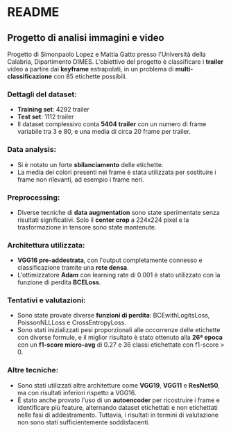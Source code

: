 # README

## **Progetto di analisi immagini e video** 
Progetto di Simonpaolo Lopez e Mattia Gatto presso l'Università della Calabria, Dipartimento DIMES. L'obiettivo del progetto è classificare i **trailer** video a partire dai **keyframe** estrapolati, in un problema di **multi-classificazione** con 85 etichette possibili.

### Dettagli del dataset:
- **Training set**: 4292 trailer
- **Test set**: 1112 trailer
- Il dataset complessivo conta **5404 trailer** con un numero di frame variabile tra 3 e 80, e una media di circa 20 frame per trailer.

### Data analysis:
- Si è notato un forte **sbilanciamento** delle etichette.
- La media dei colori presenti nei frame è stata utilizzata per sostituire i frame non rilevanti, ad esempio i frame neri.

### Preprocessing:
- Diverse tecniche di **data augmentation** sono state sperimentate senza risultati significativi. Solo il **center crop** a 224x224 pixel e la trasformazione in tensore sono state mantenute.
  
### Architettura utilizzata:
- **VGG16 pre-addestrata**, con l'output completamente connesso e classificazione tramite una **rete densa**.
- L'ottimizzatore **Adam** con learning rate di 0.001 è stato utilizzato con la funzione di perdita **BCELoss**.
  
### Tentativi e valutazioni:
- Sono state provate diverse **funzioni di perdita**: BCEwithLogitsLoss, PoissonNLLLoss e CrossEntropyLoss.
- Sono stati inizializzati pesi proporzionali alle occorrenze delle etichette con diverse formule, e il miglior risultato è stato ottenuto alla **26ª epoca** con un **f1-score micro-avg** di 0.27 e 36 classi etichettate con f1-score > 0.

### Altre tecniche:
- Sono stati utilizzati altre architetture come **VGG19**, **VGG11** e **ResNet50**, ma con risultati inferiori rispetto a VGG16.
- È stato anche provato l'uso di un **autoencoder** per ricostruire i frame e identificare più feature, alternando dataset etichettati e non etichettati nelle fasi di addestramento. Tuttavia, i risultati in termini di valutazione non sono stati sufficientemente soddisfacenti. 
